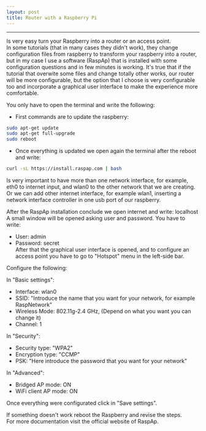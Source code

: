 ```yaml
---
layout: post
title: Router with a Raspberry Pi
---
```

*****
Is very easy turn your Raspberry into a router or an access point.  
In some tutorials (that in many cases they didn't work), they change configuration files from raspberry to transform your raspberry into
a router, but in my case I use a software (RaspAp) that is installed with some configuration questions and in few minutes is working.
It's true that if the tutorial that overwite some files and change totally other works, our router will be more configurable, but the 
option that I choose is very configurable too and incorporate a graphical user interface to make the experience more comfortable.  

You only have to open the terminal and write the following:
* First commands are to update the raspberry:
````bash
sudo apt-get update
sudo apt-get full-upgrade
sudo reboot
````

* Once everything is updated we open again the terminal after the reboot and write: 
````bash
curl -sL https://install.raspap.com | bash
````


Is very important to have more than one network interface, for example, eth0 to internet input, and wlan0 to the other network that 
we are creating. Or we can add other internet interface, for example wlan1, inserting a network interface controller in one usb port of 
our raspberry.

After the RaspAp installation conclude we open internet and write: localhost  
A small window will be opened asking user and password. You have to write:
* User: admin
* Password: secret  
After that the graphical user interface is opened, and to configure an access point you have to go to "Hotspot" menu in the left-side bar.
  
Configure the following:  

In "Basic settings":
- Interface: wlan0
- SSID: "Introduce the name that you want for your network, for example RaspNetwork"
- Wireless Mode: 802.11g-2.4 GHz, (Depend on what you want you can change it)
- Channel: 1

In "Security":
- Security type: "WPA2"
- Encryption type: "CCMP"
- PSK: "Here introduce the password that you want for your network"

In "Advanced":
- Bridged AP mode: ON
- WiFi client AP mode: ON

Once everything were configurated click in "Save settings".

If something doesn't work reboot the Raspberry and revise the steps.  
For more documentation visit the official website of RaspAp.
